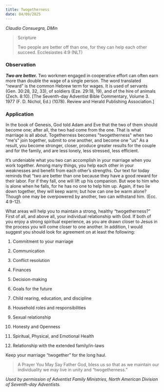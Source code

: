 ```yaml
---
title: Twogetherness
date: 04/09/2025
---
```


_Claudio Consuegra, DMin_

> <p>Scripture</p>
> Two people are better off than one, for they can help each other succeed. Ecclesiastes 4:9 (NLT)

### Observation

_**Two are better.**_ Two workmen engaged in cooperative effort can often earn more than double the wage of a single person. The word translated “reward” is the common Hebrew term for wages. It is used of servants (Gen. 30:28, 32, 33), of soldiers (Eze. 29:18, 19), and of the hire of animals (Zech. 8:10). [The Seventh-day Adventist Bible Commentary, Volume 3. 1977 (F. D. Nichol, Ed.) (1078). Review and Herald Publishing Association.]

### Application

In the book of Genesis, God told Adam and Eve that the two of them should become one; after all, the two had come from the one. That is what marriage is all about. Togetherness becomes "twogetherness" when two "me's" join together, submit to one another, and become one "us" As a result, you become stronger, closer, produce greater results for the couple and for the family, and are less lonely, less stressed, less efficient.

It’s undeniable what you two can accomplish in your marriage when you work together. Among many things, you help each other in your weaknesses and benefit from each other’s strengths. Our text for today reminds that “two are better than one because they have a good reward for their labor. For if they fall, one will lift up his companion. But woe to him who is alone when he falls, for he has no one to help him up. Again, if two lie down together, they will keep warm; but how can one be warm alone? Though one may be overpowered by another, two can withstand him. (Ecc. 4:9-12).

What areas will help you to maintain a strong, healthy “twogetherness?” First of all, and above all, your individual relationship with God. If both of you enjoy a strong spiritual experience, as you are drawn closer to Jesus in the process you will come closer to one another. In addition, I would suggest you should look for agreement on at least the following:

1. Commitment to your marriage

2. Communication

3. Conflict resolution

4. Finances

5. Decision-making

6. Goals for the future

7. Child rearing, education, and discipline

8. Household roles and responsibilities

9. Sexual relationship

10. Honesty and Openness

11. Spiritual, Physical, and Emotional Health

12. Relationship with the extended family/in-laws

Keep your marriage “twogether” for the long haul.

> <callout>A Prayer You May Say</callout>
> Father God, bless us so that as we maintain our individuality we may live in unity and “twogetherness.”

_Used by permission of Adventist Family Ministries, North American Division of Seventh-day Adventists._
